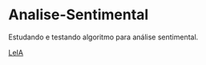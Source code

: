 # Analise-Sentimental
Estudando e testando algoritmo para análise sentimental.


[LeIA](https://github.com/rafjaa/LeIA)
